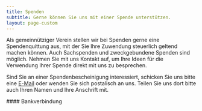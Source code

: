 ```yaml
---
title: Spenden
subtitle: Gerne können Sie uns mit einer Spende unterstützen.
layout: page-custom
---
```

<div class="box" markdown="1">
Als gemeinnütziger Verein stellen wir bei Spenden gerne eine Spendenquittung aus, mit der Sie Ihre Zuwendung steuerlich geltend machen können. Auch Sachspenden und zweckgebundene Spenden sind möglich. Nehmen Sie mit uns Kontakt auf, um Ihre Ideen für die Verwendung Ihrer Spende direkt mit uns zu besprechen.

Sind Sie an einer Spendenbescheinigung interessiert, schicken Sie uns bitte eine [E-Mail](<mailto:kontakt@pep-dortmund.org>) oder wenden Sie sich postalisch an uns. Teilen Sie uns dort bitte auch Ihren Namen und Ihre Anschrift mit.
</div>

<div class="box" markdown="1">
#### Bankverbindung
<img alt="" src="images/bankverbindung.png">
</div>
